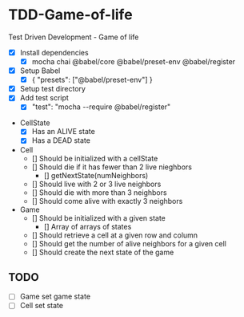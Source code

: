 # TDD-Game-of-life

Test Driven Development - Game of life

- [x] Install dependencies
  - [x] mocha chai @babel/core @babel/preset-env @babel/register
- [x] Setup Babel
  - [x] { "presets": ["@babel/preset-env"] }
- [x] Setup test directory
- [x] Add test script
  - [x] "test": "mocha --require @babel/register"
- CellState
  - [x] Has an ALIVE state
  - [x] Has a DEAD state
- Cell
  - [] Should be initialized with a cellState
  - [] Should die if it has fewer than 2 live nieghbors
    - [] getNextState(numNeighbors)
  - [] Should live with 2 or 3 live neighbors
  - [] Should die with more than 3 neighbors
  - [] Should come alive with exactly 3 neighbors
- Game
  - [] Should be initialized with a given state
    - [] Array of arrays of states
  - [] Should retrieve a cell at a given row and column
  - [] Should get the number of alive neighbors for a given cell
  - [] Should create the next state of the game

## TODO

- [ ] Game set game state
- [ ] Cell set state

